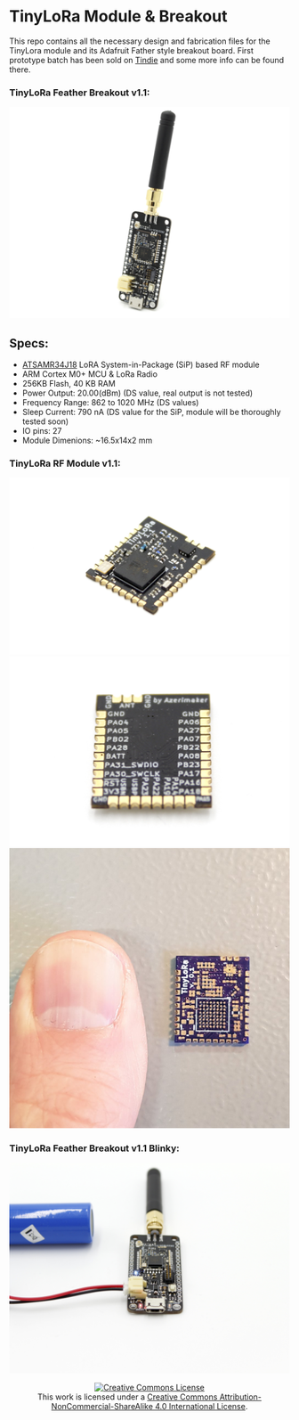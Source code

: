 # TinyLoRa Module & Breakout
This repo contains all the necessary design and fabrication files for the TinyLora module and its Adafruit Father style breakout board. First prototype batch has been sold on [Tindie](https://www.tindie.com/products/16985/) and some more info can be found there.

### TinyLoRa Feather Breakout v1.1:
![TinyLoRa Feather Breakout v1.1](TinyLoRa-Docs/tinyLoRa-v1.1.JPG)

## Specs:
- [ATSAMR34J18](http://ww1.microchip.com/downloads/en/DeviceDoc/SAMR34-R35-Low-Power-LoRa-Sub-GHz-SiP-Data-Sheet-DS70005356B.pdf) LoRA System-in-Package (SiP) based RF module
- ARM Cortex M0+ MCU & LoRa Radio
- 256KB Flash, 40 KB RAM
- Power Output: 20.00(dBm) (DS value, real output is not tested)
- Frequency Range: 862 to 1020 MHz (DS values)
- Sleep Current: 790 nA (DS value for the SiP, module will be thoroughly tested soon)
- IO pins: 27
- Module Dimenions: ~16.5x14x2 mm

### TinyLoRa RF Module v1.1:
![TLM01 v1 front](TinyLoRa-Docs/tlm-1.1-front.JPG)
![TLM01 v1 back](TinyLoRa-Docs/tlm-1.1-back.JPG)
![TLM01 v1 OSHpark PCB](TinyLoRa-Docs/02-oshparkPCB.jpg)

### TinyLoRa Feather Breakout v1.1 Blinky:
![TLM01 v1 first prototypes](TinyLoRa-Docs/tinyLoRa-v1.1-running.JPG)


<div align="center">
<a rel="license" href="http://creativecommons.org/licenses/by-nc-sa/4.0/"><img alt="Creative Commons License" style="border-width:0" src="https://i.creativecommons.org/l/by-nc-sa/4.0/88x31.png" /></a><br />This work is licensed under a <a rel="license" href="http://creativecommons.org/licenses/by-nc-sa/4.0/">Creative Commons Attribution-NonCommercial-ShareAlike 4.0 International License</a>.
</div>
